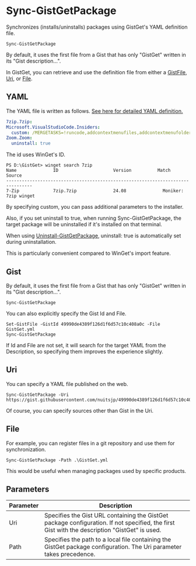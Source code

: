 # Sync-GistGetPackage

Synchronizes (installs/uninstalls) packages using GistGet's YAML definition file.

```pwsh
Sync-GistGetPackage
```

By default, it uses the first file from a Gist that has only "GistGet" written in its "Gist description...".

In GistGet, you can retrieve and use the definition file from either a [GistFile](#Gist), [Uri](#Uri), or [File](#File).

## YAML

The YAML file is written as follows. [See here for detailed YAML definition.](YAML-Definition.md)

```yaml
7zip.7zip:
Microsoft.VisualStudioCode.Insiders:
  custom: /MERGETASKS=!runcode,addcontextmenufiles,addcontextmenufolders,associatewithfiles,addtopath
Zoom.Zoom:
  uninstall: true
```

The id uses WinGet's ID.

```pwsh
PS D:\GistGet> winget search 7zip
Name              ID                     Version          Match          Source
--------------------------------------------------------------------------------
7-Zip             7zip.7zip              24.08              Moniker: 7zip winget
```

By specifying custom, you can pass additional parameters to the installer.

Also, if you set uninstall to true, when running Sync-GistGetPackage, the target package will be uninstalled if it's installed on that terminal.

When using [Uninstall-GistGetPackage](Uninstall-GistGetPackage.md), uninstall: true is automatically set during uninstallation.

This is particularly convenient compared to WinGet's import feature.

## Gist

By default, it uses the first file from a Gist that has only "GistGet" written in its "Gist description...".

```pwsh
Sync-GistGetPackage
```

You can also explicitly specify the Gist Id and File.

```pwsh
Set-GistFile -GistId 49990de4389f126d1f6d57c10c408a0c -File GistGet.yml
Sync-GistGetPackage
```

If Id and File are not set, it will search for the target YAML from the Description, so specifying them improves the experience slightly.

## Uri

You can specify a YAML file published on the web.

```pwsh
Sync-GistGetPackage -Uri https://gist.githubusercontent.com/nuitsjp/49990de4389f126d1f6d57c10c408a0c/raw/73583e15d292e3a461abebc548a3e6820046e81a/GistGet.yml
```

Of course, you can specify sources other than Gist in the Uri.

## File

For example, you can register files in a git repository and use them for synchronization.

```pwsh
Sync-GistGetPackage -Path .\GistGet.yml
```

This would be useful when managing packages used by specific products.

## Parameters

|Parameter|Description|
|--|--|
|Uri|Specifies the Gist URL containing the GistGet package configuration. If not specified, the first Gist with the description "GistGet" is used.|
|Path|Specifies the path to a local file containing the GistGet package configuration. The Uri parameter takes precedence.|